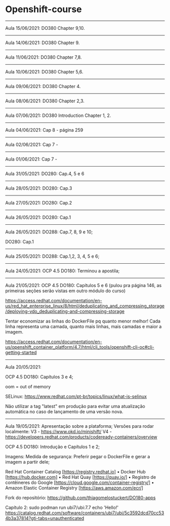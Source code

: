 


# Openshift-course

---------------------------------------------------------------------------------------------------------------------------
Aula 15/06/2021: 
DO380 
Chapter 9,10.

---------------------------------------------------------------------------------------------------------------------------
Aula 14/06/2021: 
DO380 
Chapter 9.

---------------------------------------------------------------------------------------------------------------------------
Aula 11/06/2021: 
DO380 
Chapter 7,8.

---------------------------------------------------------------------------------------------------------------------------
Aula 10/06/2021: 
DO380 
Chapter 5,6.

---------------------------------------------------------------------------------------------------------------------------
Aula 09/06/2021: 
DO380 
Chapter 4.

---------------------------------------------------------------------------------------------------------------------------
Aula 08/06/2021: 
DO380 
Chapter 2,3.

---------------------------------------------------------------------------------------------------------------------------
Aula 07/06/2021: 
DO380 
Introduction 
Chapter 1, 2. 

---------------------------------------------------------------------------------------------------------------------------
Aula 04/06/2021: 
Cap 8 - página 259 

---------------------------------------------------------------------------------------------------------------------------

Aula 02/06/2021: 
Cap 7 -  

---------------------------------------------------------------------------------------------------------------------------

Aula 01/06/2021: 
Cap 7 - 

---------------------------------------------------------------------------------------------------------------------------

Aula 31/05/2021: 
DO280:
Cap.4, 5 e 6

---------------------------------------------------------------------------------------------------------------------------

Aula 28/05/2021: 
DO280:
Cap.3

---------------------------------------------------------------------------------------------------------------------------

Aula 27/05/2021: 
DO280:
Cap.2  

---------------------------------------------------------------------------------------------------------------------------

Aula 26/05/2021: 
DO280:
Cap.1  

---------------------------------------------------------------------------------------------------------------------------

Aula 26/05/2021: 
DO288:
Cap.7, 8, 9 e 10;

DO280:
Cap.1


---------------------------------------------------------------------------------------------------------------------------

Aula 25/05/2021: 
DO288:
Cap.1,2, 3, 4, 5 e 6; 

---------------------------------------------------------------------------------------------------------------------------

Aula 24/05/2021: 
OCP 4.5 DO180:
Terminou a apostila; 

---------------------------------------------------------------------------------------------------------------------------

Aula 21/05/2021: 
OCP 4.5 DO180:
Capítulos 5 e 6 (pulou pra página 146, as primeiras seções serão vistas em outro módulo do curso) 

https://access.redhat.com/documentation/en-us/red_hat_enterprise_linux/8/html/deduplicating_and_compressing_storage/deploying-vdo_deduplicating-and-compressing-storage

Tentar economizar as linhas do DockerFile pq quanto menor melhor! 
Cada linha representa uma camada, quanto mais linhas, mais camadas e maior a imagem. 

https://access.redhat.com/documentation/en-us/openshift_container_platform/4.7/html/cli_tools/openshift-cli-oc#cli-getting-started


---------------------------------------------------------------------------------------------------------------------------

Aula 20/05/2021: 

OCP 4.5 DO180:
Capítulos 3 e 4; 

oom = out of memory 

SELinux:
https://www.redhat.com/pt-br/topics/linux/what-is-selinux

Não utilizar a tag "latest" em produção para evitar uma atualização automática no caso de lançamento de uma versão nova. 


---------------------------------------------------------------------------------------------------------------------------
Aula 19/05/2021:
Apresentação sobre a  plataforma;
Versões para rodar localmente: 
V3 - https://www.okd.io/minishift/
V4 - https://developers.redhat.com/products/codeready-containers/overview

OCP 4.5 DO180:
Introdução e Capítulos 1 e 2; 

Imagens: 
Medida de segurança: Preferir pegar o DockerFile e gerar a imagem a partir dele; 

Red Hat Container Catalog [https://registry.redhat.io]
• Docker Hub [https://hub.docker.com]
• Red Hat Quay [https://quay.io/]
• Registro de contêineres do Google [https://cloud.google.com/container-registry/]
• Amazon Elastic Container Registry [https://aws.amazon.com/ecr/]


Fork do repositório: 
https://github.com/thiagomelostuckert/DO180-apps

Capítulo 2: 
sudo podman run ubi7/ubi:7.7 echo 'Hello!'
https://catalog.redhat.com/software/containers/ubi7/ubi/5c3592dcd70cc534b3a37814?gti-tabs=unauthenticated

